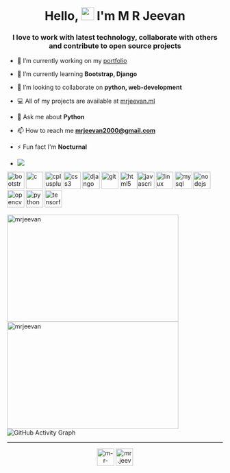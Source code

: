 <h1 align="center">Hello, <img src="https://raw.githubusercontent.com/MartinHeinz/MartinHeinz/master/wave.gif" width="30px"> I'm  M R Jeevan </h1>
<h3 align="center">I love to work with latest technology, collaborate with others and contribute to open source projects</h3>


- 🔭 I’m currently working on my [portfolio](https://mrjeevan.ml)

- 🌱 I’m currently learning **Bootstrap, Django**

- 👯 I’m looking to collaborate on **python, web-development**

- 💻 All of my projects are available at [mrjeevan.ml](https://mrjeevan.ml/)

- 💬 Ask me about **Python**

- 📫 How to reach me **mrjeevan2000@gmail.com**

- ⚡ Fun fact I'm **Nocturnal**

- ![](https://komarev.com/ghpvc/?username=mrjeevan&color=blueviolet)

<p align="left">
 
 <img src="https://www.vectorlogo.zone/logos/getbootstrap/getbootstrap-icon.svg" alt="bootstrap" width="40" height="40"/> <img src="https://cdn.iconscout.com/icon/free/png-256/c-programming-569564.png" alt="c" width="40" height="40"/> <img src="https://cdn.worldvectorlogo.com/logos/c.svg" alt="cplusplus" width="40" height="40"/> <img src="https://www.vectorlogo.zone/logos/netlifyapp_watercss/netlifyapp_watercss-official.svg" alt="css3" width="40" height="40"/> <img src="https://www.vectorlogo.zone/logos/djangoproject/djangoproject-icon.svg" alt="django" width="40" height="40"/> <img src="https://www.vectorlogo.zone/logos/git-scm/git-scm-icon.svg" alt="git" width="40" height="40"/> <img src="https://www.vectorlogo.zone/logos/w3_html5/w3_html5-icon.svg" alt="html5" width="40" height="40"/><img src="https://www.vectorlogo.zone/logos/javascript/javascript-icon.svg" alt="javascript" width="40" height="40"/> <img src="https://www.vectorlogo.zone/logos/linux/linux-icon.svg" alt="linux" width="40" height="40"/> <img src="https://www.vectorlogo.zone/logos/mysql/mysql-official.svg" alt="mysql" width="40" height="40"/> <img src="https://www.vectorlogo.zone/logos/nodejs/nodejs-icon.svg" alt="nodejs" width="40" height="40"/> <img src="https://www.vectorlogo.zone/logos/opencv/opencv-icon.svg" alt="opencv" width="40" height="40"/> <img src="https://www.vectorlogo.zone/logos/python/python-icon.svg" alt="python" width="40" height="40"/> <img src="https://www.vectorlogo.zone/logos/tensorflow/tensorflow-icon.svg" alt="tensorflow" width="40" height="40"/></p>

<p><img align="center" src="https://github-readme-stats.vercel.app/api?username=mrjeevan&show_icons=true&theme=tokyonight" alt="mrjeevan" width="400px" height="250px"/>
<img align="left" src="https://github-readme-stats.vercel.app/api/top-langs/?username=mrjeevan&layout=compact&hide=html&theme=tokyonight" alt="mrjeevan" width="400px" height="250px"/></p>
<br><br>

![GitHub Activity Graph](https://activity-graph.herokuapp.com/graph?username=mrjeevan)

<hr>
<p align="center">
<a href="https://linkedin.com/in/m-r-jeevan2000" target="blank"><img align="center" src="https://cdn.jsdelivr.net/npm/simple-icons@3.0.1/icons/linkedin.svg" alt="m-r-jeevan2000" height="40" width="40" /></a>
<a href="https://fb.com/mr.jeevan.g1" target="blank"><img align="center" src="https://cdn.jsdelivr.net/npm/simple-icons@3.0.1/icons/facebook.svg" alt="mr.jeevan.g1" height="40" width="40" /></a>
</p>
